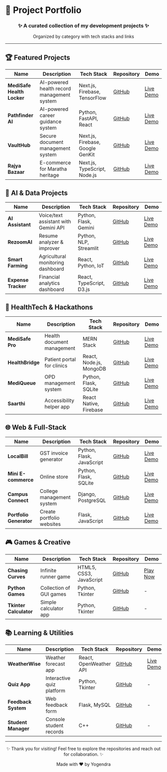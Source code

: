 # 🚀 Project Portfolio

<div align="center">
  <h3>✨ A curated collection of my development projects ✨</h3>
  <p>Organized by category with tech stacks and links</p>
</div>

---

## 🏆 Featured Projects

| Name | Description | Tech Stack | Repository | Demo |
|------|-------------|------------|------------|------|
| **MediSafe Health Locker** | AI-powered health record management system | Next.js, Firebase, TensorFlow | [GitHub](https://github.com/yogendra-08/medisafe-health-locker) | [Live Demo](#) |
| **Pathfinder AI** | AI-powered career guidance system | Python, FastAPI, React | [GitHub](https://github.com/yogendra-08/Pathfinder-AI-sih1781) | [Live Demo](#) |
| **VaultHub** | Secure document management system | Next.js, Firebase, Google GenKit | [GitHub](https://github.com/yogendra-08/VaultHub) | [Live Demo](#) |
| **Rajya Bazaar** | E-commerce for Maratha heritage | Next.js, TypeScript, Node.js | [GitHub](https://github.com/yogendra-08/rajya-bazaar) | [Live Demo](#) |

## 🤖 AI & Data Projects

| Name | Description | Tech Stack | Repository | Demo |
|------|-------------|------------|------------|------|
| **AI Assistant** | Voice/text assistant with Gemini API | Python, Flask, Gemini | [GitHub](https://github.com/yogendra-08/ai_assistant) | [Live Demo](#) |
| **RezoomAI** | Resume analyzer & improver | Python, NLP, Streamlit | [GitHub](https://github.com/yogendra-08/RezoomAI) | [Live Demo](#) |
| **Smart Farming** | Agricultural monitoring dashboard | React, Python, IoT | [GitHub](https://github.com/yogendra-08/smart-farming-dashboard) | [Live Demo](#) |
| **Expense Tracker** | Financial analytics dashboard | React, TypeScript, D3.js | [GitHub](https://github.com/yogendra-08/smart-expense-tracker) | [Live Demo](#) |

## 🏥 HealthTech & Hackathons

| Name | Description | Tech Stack | Repository | Demo |
|------|-------------|------------|------------|------|
| **MediSafe Pro** | Health document management | MERN Stack | [GitHub](https://github.com/yogendra-08/medisafe_pro-V2) | [Live Demo](#) |
| **HealthBridge** | Patient portal for clinics | React, Node.js, MongoDB | [GitHub](https://github.com/yogendra-08/healthbridge_portal) | [Live Demo](#) |
| **MediQueue** | OPD management system | Python, Flask, SQLite | [GitHub](https://github.com/yogendra-08/mediqueue-sih1620-opd-management) | [Live Demo](#) |
| **Saarthi** | Accessibility helper app | React Native, Firebase | [GitHub](https://github.com/yogendra-08/saarthi-app) | [Live Demo](#) |

## 🌐 Web & Full-Stack

| Name | Description | Tech Stack | Repository | Demo |
|------|-------------|------------|------------|------|
| **LocalBill** | GST invoice generator | Python, Flask, JavaScript | [GitHub](https://github.com/yogendra-08/LocalBill-GST-Invoice-Maker) | [Live Demo](#) |
| **Mini E-commerce** | Online store | Python, Flask, SQLite | [GitHub](https://github.com/yogendra-08/mini-ecommerce) | [Live Demo](#) |
| **Campus Connect** | College management system | Django, PostgreSQL | [GitHub](https://github.com/yogendra-08/campusconnect) | [Live Demo](#) |
| **Portfolio Generator** | Create portfolio websites | Flask, JavaScript | [GitHub](https://github.com/yogendra-08/mini-portfolio-generator-flask) | [Live Demo](#) |

## 🎮 Games & Creative

| Name | Description | Tech Stack | Repository | Demo |
|------|-------------|------------|------------|------|
| **Chasing Curves** | Infinite runner game | HTML5, CSS3, JavaScript | [GitHub](https://github.com/yogendra-08/Chasing-Curves) | [Play Now](#) |
| **Python Games** | Collection of GUI games | Python, Tkinter | [GitHub](https://github.com/yogendra-08/python-tkinter-projects) | - |
| **Tkinter Calculator** | Simple calculator app | Python, Tkinter | [GitHub](https://github.com/yogendra-08/tkinter-calculator) | - |

## 📚 Learning & Utilities

| Name | Description | Tech Stack | Repository | Demo |
|------|-------------|------------|------------|------|
| **WeatherWise** | Weather forecast app | React, OpenWeather API | [GitHub](https://github.com/yogendra-08/WeatherWise-2.0) | [Live Demo](#) |
| **Quiz App** | Interactive quiz platform | Python, Tkinter | [GitHub](https://github.com/yogendra-08/quiz-app) | - |
| **Feedback System** | Web feedback form | Flask, MySQL | [GitHub](https://github.com/yogendra-08/feedback-form-flask) | - |
| **Student Manager** | Console student records | C++ | [GitHub](https://github.com/yogendra-08/student-management) | - |

---

<div align="center">
  <p>✨ Thank you for visiting! Feel free to explore the repositories and reach out for collaboration. ✨</p>
  <p>Made with ❤️ by Yogendra</p>
</div>
